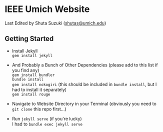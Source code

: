 # IEEE Umich Website
Last Edited by Shuta Suzuki (shutas@umich.edu)
## Getting Started

- Install Jekyll  
`gem install jekyll`

- And Probably a Bunch of Other Dependencies (please add to this list if you find any)  
`gem install bundler`  
`bundle install`  
`gem install nokogiri` (this should be included in `bundle install`, but I had to install it separately)  
`gem install rouge`

- Navigate to Website Directory in your Terminal (obviously you need to `git clone` this repo first...)

- Run `jekyll serve` (if you're lucky)  
I had to `bundle exec jekyll serve`
